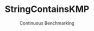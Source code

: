 ---
layout: default
title: StringContainsKMP
subtitle: Continuous Benchmarking
selected: String
expanded: Benchmarking
benchmark: /individual_results/StringContainsKMP.html
---
